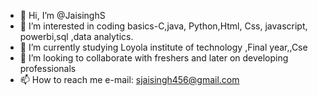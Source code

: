 - 👋 Hi, I’m @JaisinghS
- 👀 I’m interested in coding basics-C,java, Python,Html, Css, javascript, powerbi,sql ,data analytics.
- 🌱 I’m currently studying Loyola institute of technology ,Final year,,Cse
- 💞️ I’m looking to collaborate with freshers and later on developing professionals
- 📫 How to reach me e-mail: sjaisingh456@gmail.com

<!---
JaisinghS/JaisinghS is a ✨ special ✨ repository because its `README.md` (this file) appears on your GitHub profile.
You can click the Preview link to take a look at your changes.
--->

